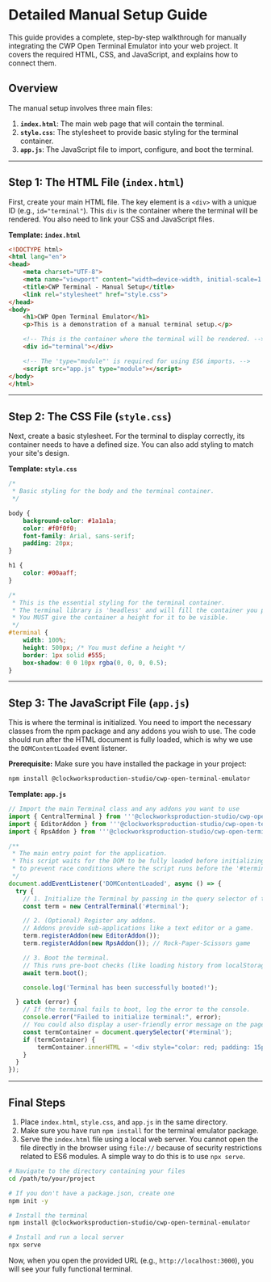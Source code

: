# Detailed Manual Setup Guide

This guide provides a complete, step-by-step walkthrough for manually integrating the CWP Open Terminal Emulator into your web project. It covers the required HTML, CSS, and JavaScript, and explains how to connect them.

## Overview

The manual setup involves three main files:

1.  **`index.html`**: The main web page that will contain the terminal.
2.  **`style.css`**: The stylesheet to provide basic styling for the terminal container.
3.  **`app.js`**: The JavaScript file to import, configure, and boot the terminal.

---

## Step 1: The HTML File (`index.html`)

First, create your main HTML file. The key element is a `<div>` with a unique ID (e.g., `id="terminal"`). This `div` is the container where the terminal will be rendered. You also need to link your CSS and JavaScript files.

**Template: `index.html`**
```html
<!DOCTYPE html>
<html lang="en">
<head>
    <meta charset="UTF-8">
    <meta name="viewport" content="width=device-width, initial-scale=1.0">
    <title>CWP Terminal - Manual Setup</title>
    <link rel="stylesheet" href="style.css">
</head>
<body>
    <h1>CWP Open Terminal Emulator</h1>
    <p>This is a demonstration of a manual terminal setup.</p>

    <!-- This is the container where the terminal will be rendered. -->
    <div id="terminal"></div>

    <!-- The 'type="module"' is required for using ES6 imports. -->
    <script src="app.js" type="module"></script>
</body>
</html>
```

---

## Step 2: The CSS File (`style.css`)

Next, create a basic stylesheet. For the terminal to display correctly, its container needs to have a defined size. You can also add styling to match your site's design.

**Template: `style.css`**
```css
/*
 * Basic styling for the body and the terminal container.
 */

body {
    background-color: #1a1a1a;
    color: #f0f0f0;
    font-family: Arial, sans-serif;
    padding: 20px;
}

h1 {
    color: #00aaff;
}

/*
 * This is the essential styling for the terminal container.
 * The terminal library is 'headless' and will fill the container you provide.
 * You MUST give the container a height for it to be visible.
 */
#terminal {
    width: 100%;
    height: 500px; /* You must define a height */
    border: 1px solid #555;
    box-shadow: 0 0 10px rgba(0, 0, 0, 0.5);
}
```
---

## Step 3: The JavaScript File (`app.js`)

This is where the terminal is initialized. You need to import the necessary classes from the npm package and any addons you wish to use. The code should run after the HTML document is fully loaded, which is why we use the `DOMContentLoaded` event listener.

**Prerequisite:** Make sure you have installed the package in your project:
```bash
npm install @clockworksproduction-studio/cwp-open-terminal-emulator
```

**Template: `app.js`**
```javascript
// Import the main Terminal class and any addons you want to use
import { CentralTerminal } from '''@clockworksproduction-studio/cwp-open-terminal-emulator/core/central-terminal.js''';
import { EditorAddon } from '''@clockworksproduction-studio/cwp-open-terminal-emulator/addons/editor-addon.js''';
import { RpsAddon } from '''@clockworksproduction-studio/cwp-open-terminal-emulator/addons/rps-addon.js''';

/**
 * The main entry point for the application.
 * This script waits for the DOM to be fully loaded before initializing the terminal
 * to prevent race conditions where the script runs before the '#terminal' element exists.
 */
document.addEventListener('DOMContentLoaded', async () => {
  try {
    // 1. Initialize the Terminal by passing in the query selector of the container element.
    const term = new CentralTerminal('#terminal');

    // 2. (Optional) Register any addons.
    // Addons provide sub-applications like a text editor or a game.
    term.registerAddon(new EditorAddon());
    term.registerAddon(new RpsAddon()); // Rock-Paper-Scissors game

    // 3. Boot the terminal.
    // This runs pre-boot checks (like loading history from localStorage) and displays the prompt.
    await term.boot();

    console.log('Terminal has been successfully booted!');

  } catch (error) {
    // If the terminal fails to boot, log the error to the console.
    console.error("Failed to initialize terminal:", error);
    // You could also display a user-friendly error message on the page.
    const termContainer = document.querySelector('#terminal');
    if (termContainer) {
        termContainer.innerHTML = '<div style="color: red; padding: 15px;"><strong>Error:</strong> Failed to load terminal. See console for details.</div>';
    }
  }
});
```
---

## Final Steps

1.  Place `index.html`, `style.css`, and `app.js` in the same directory.
2.  Make sure you have run `npm install` for the terminal emulator package.
3.  Serve the `index.html` file using a local web server. You cannot open the file directly in the browser using `file://` because of security restrictions related to ES6 modules. A simple way to do this is to use `npx serve`.

```bash
# Navigate to the directory containing your files
cd /path/to/your/project

# If you don't have a package.json, create one
npm init -y

# Install the terminal
npm install @clockworksproduction-studio/cwp-open-terminal-emulator

# Install and run a local server
npx serve
```

Now, when you open the provided URL (e.g., `http://localhost:3000`), you will see your fully functional terminal.
